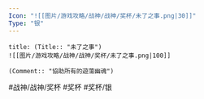 ```yaml
---
Icon: "![[图片/游戏攻略/战神/战神/奖杯/未了之事.png|30]]"
Type: "银"
---
```

```ad-common-silver-trophy
title: (Title:: "未了之事")
![[图片/游戏攻略/战神/战神/奖杯/未了之事.png|100]]

(Comment:: "協助所有的遊蕩幽魂")
```

#战神/战神/奖杯 #奖杯 #奖杯/银
